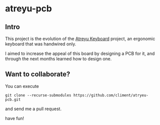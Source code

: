 # atreyu-pcb
## Intro 
This project is the evolution of the [Atreyu Keyboard](http://github.com/climent/atreyu) project, an ergonomic keyboard that was handwired only.

I aimed to increase the appeal of this board by designing a PCB for it, and through the next months learned how to design one.

## Want to collaborate?

You can execute

```git clone --recurse-submodules https://github.com/climent/atryeu-pcb.git```

and send me a pull request.


have fun!

